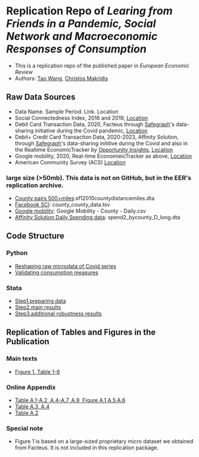 # Replication Repo of _Learing from Friends in a Pandemic, Social Network and Macroeconomic Responses of Consumption_
- This is a replication repo of the published paper in _European Economic Review_
- Authors: [Tao Wang](taowangeconomics@gmail.com),  [Christos Makridis](christos.a.makridis@gmail.com)

## Raw Data Sources

- Data Name. Sample Period. Link. Location
- Social Connectedness Index, 2016 and 2019, [Location](./data/facebook/)
- Debit Card Transaction Data, 2020, Facteus through [Safegraph](https://www.safegraph.com/blog/safegraph-partners-with-dewey)'s data-sharing initiative during the Covid pandemic, [Location](./data/spending/)
- Debit+ Credit Card Transaction Data, 2020-2023, Affinity Solution, through [Safegraph](https://www.safegraph.com/blog/safegraph-partners-with-dewey)'s data-sharing inititive during the Covid and also in the Realtime EconomicTracker by [Opportunity Insights](https://opportunityinsights.org), [Location](./data/spending/)
- Google mobility, 2020, Real-time EconomieicTracker as above, [Location](./data/other/)
- American Community Survey (ACS) [Location](./data/other/)

### large size (>50mb). This data is not on GitHub, but in the EER's replication archive.
- [County pairs 500+miles](./data/physical/):sf12010countydistancemiles.dta
- [Facebook SCI](./data/physical/): county_county_data.tsv
- [Google mobility](./data/other/): Google Mobility - County - Daily.csv
- [Affinity Solution Daily Spending data](./data/spending): spend2_bycounty_D_long.dta
 
## Code Structure 
### Python
- [Reshaping raw microdata of Covid series](./analysis/python/covid_reshape.py)
- [Validating consumption measures](./analysis/python/Compare.ipynb)
### Stata
- [Step1.preparing data](./analysis/preparedata.do)
- [Step2.main results](./analysis/main.do)
- [Step3.additional robustness results](./analysis/robustness.do)

## Replication of Tables and Figures in the Publication

### Main texts
- [Figure 1, Table 1-6](./analysis/main.do)
### Online Appendix 
- [Table A.1-A.2, A.4-A.7, A.9, Figure A.1,A.5,A.6](./analysis/robustness.do)
- [Table A.3, A.4](./analysis/main.do)
- [Table A.2](./analysis/python/Compare.ipynb)

### Special note
-  Figure 1 is based on a large-sized proprietary micro dataset we obtained from Facteus. It is not included in this replication package. 

